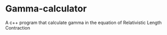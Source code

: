 # Gamma-calculator
A c++ program that calculate gamma in the equation of Relativistic Length Contraction
